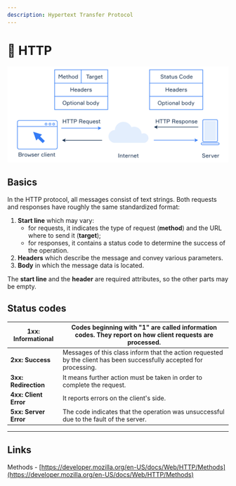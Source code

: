 ```yaml
---
description: Hypertext Transfer Protocol
---
```


# 🔧 HTTP

![pic by hyperskill](<../../.gitbook/assets/image (18) (1).png>)

## Basics

In the HTTP protocol, all messages consist of text strings. Both requests and responses have roughly the same standardized format:

1. **Start line** which may vary:
   * for requests, it indicates the type of request (**method**) and the URL where to send it (**target**);
   * for responses, it contains a status code to determine the success of the operation.
2. **Headers** which describe the message and convey various parameters.
3. **Body** in which the message data is located.

The **start line** and the **header** are required attributes, so the other parts may be empty.

## **Status codes**

| **1xx: Informational** | Codes beginning with "1" are called information codes. They report on how client requests are processed.             |
| ---------------------- | -------------------------------------------------------------------------------------------------------------------- |
| **2xx: Success**       | Messages of this class inform that the action requested by the client has been successfully accepted for processing. |
| **3xx: Redirection**   | It means further action must be taken in order to complete the request.                                              |
| **4xx: Client Error**  | It reports errors on the client's side.                                                                              |
| **5xx: Server Error**  | The code indicates that the operation was unsuccessful due to the fault of the server.                               |

****

## Links

Methods - [https://developer.mozilla.org/en-US/docs/Web/HTTP/Methods](https://developer.mozilla.org/en-US/docs/Web/HTTP/Methods)
